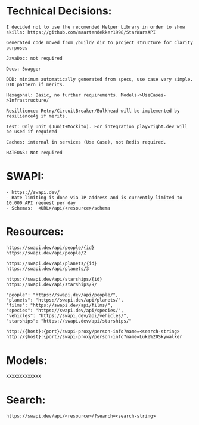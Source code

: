 
Technical Decisions:
====================

	I decided not to use the recomended Helper Library in order to show skills: https://github.com/maartendekker1998/StarWarsAPI

    Generated code moved from /build/ dir to project structure for clarity purposes

	JavaDoc: not required
	
	Docs: Swagger 
	
	DDD: minimum automatically generated from specs, use case very simple. DTO pattern if merits.
	
	Hexagonal: Basic, no further requirements. Models->UseCases->Infrastructure/

    Resillience: Retry/CircuitBreaker/Bulkhead will be implemented by resilience4j if merits. 

	Test: Only Unit (Junit+Mockito). For integration playwright.dev will be used if required

	Caches: internal in services (Use Case), not Redis required.

    HATEOAS: Not required


SWAPI:
======

	- https://swapi.dev/
	- Rate limiting is done via IP address and is currently limited to 10,000 API request per day
	- Schemas:  <URL>/api/<resource>/schema


Resources:
==========
		
	https://swapi.dev/api/people/{id}
	https://swapi.dev/api/people/2

	https://swapi.dev/api/planets/{id}
	https://swapi.dev/api/planets/3

	https://swapi.dev/api/starships/{id}
	https://swapi.dev/api/starships/9/

    "people": "https://swapi.dev/api/people/", 
    "planets": "https://swapi.dev/api/planets/", 
    "films": "https://swapi.dev/api/films/", 
    "species": "https://swapi.dev/api/species/", 
    "vehicles": "https://swapi.dev/api/vehicles/", 
    "starships": "https://swapi.dev/api/starships/"

    http://{host}:{port}/swapi-proxy/person-info?name=<search-string>
	http://{host}:{port}/swapi-proxy/person-info?name=Luke%20Skywalker


Models:
======

    XXXXXXXXXXXXX


Search:
=======

	https://swapi.dev/api/<resource>/?search=<search-string>

	







